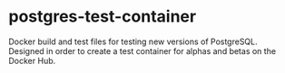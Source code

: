 # postgres-test-container
Docker build and test files for testing new versions of PostgreSQL.  Designed in order to create a test container for alphas and betas on the Docker Hub.
